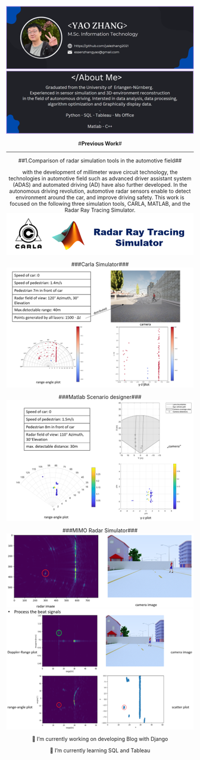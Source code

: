 

<!--
**yalezhang2021/yalezhang2021** is a ✨ _special_ ✨ repository because its `README.md` (this file) appears on your GitHub profile.

Here are some ideas to get you started:

- 🔭 I’m currently working on ...
- 🌱 I’m currently learning ...
- 👯 I’m looking to collaborate on ...
- 🤔 I’m looking for help with ...
- 💬 Ask me about ...
- 📫 How to reach me: ...
- 😄 Pronouns: ...
- ⚡ Fun fact: ...
-->
<div align="center">

<img src="https://github.com/yalezhang2021/yalezhang2021/blob/main/11.png">
<img src="https://github.com/yalezhang2021/yalezhang2021/blob/main/22.png">

#**Previous Work**#
___________________
##1.Comparison of radar simulation tools in the automotive field##
  
with the development of millimeter wave circuit technology, the technologies in automotive field such as advanced driver assistant system (ADAS) and automated driving (AD) have also further developed. In the autonomous driving revolution, automotive radar sensors enable to detect environment around the car, and improve driving safety. 
This work is focused on the following three simulation tools, CARLA, MATLAB, and the Radar Ray Tracing Simulator.
<img src="https://github.com/yalezhang2021/yalezhang2021/blob/main/33.png">
  
###Carla Simulator###
<img src="https://github.com/yalezhang2021/yalezhang2021/blob/main/44.png">
  
###Matlab Scenario designer###
<img src="https://github.com/yalezhang2021/yalezhang2021/blob/main/55.png">
  
###MIMO Radar Simulator###
<img src="https://github.com/yalezhang2021/yalezhang2021/blob/main/66.png">
<img src="https://github.com/yalezhang2021/yalezhang2021/blob/main/77.png">







🔭 I’m currently working on developing Blog with Django  
  

🌱 I’m currently learning SQL and Tableau  
  
</div>

